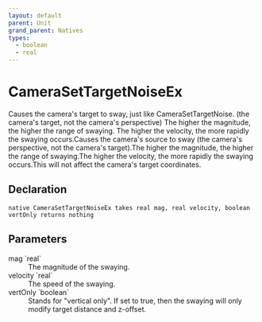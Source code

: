 ```yaml
---
layout: default
parent: Unit
grand_parent: Natives
types:
  - boolean
  - real
---
```


# CameraSetTargetNoiseEx
Causes the camera's target to sway, just like CameraSetTargetNoise. (the camera's target, not the camera's perspective) The higher the magnitude, the higher the range of swaying. The higher the velocity, the more rapidly the swaying occurs.Causes the camera's source to sway (the camera's perspective, not the camera's target).The higher the magnitude, the higher the range of swaying.The higher the velocity, the more rapidly the swaying occurs.This will not affect the camera's target coordinates.

## Declaration

```
native CameraSetTargetNoiseEx takes real mag, real velocity, boolean vertOnly returns nothing
```

## Parameters
<dl>
  <dt>mag `real`</dt>
  <dd>The magnitude of the swaying.</dd>

  <dt>velocity `real`</dt>
  <dd>The speed of the swaying.</dd>

  <dt>vertOnly `boolean`</dt>
  <dd>Stands for "vertical only". If set to true, then the swaying will only modify target distance and z-offset.</dd>
</dl>
